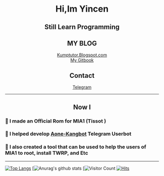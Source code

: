 <h1 align="center">Hi,Im Yincen </h1>
<h2 align="center">Still Learn Programming </h2>
<h2 align="center">MY BLOG</h2>
<p align="center">
<a href='https://Kumptutor.Blogspot.com'>Kumptutor.Blogspot.com</a></h3>
<br>
<a href='https://wiki.yinku.my.id'>My Gitbook</a></h3>
</p>
<h2 align="center">Contact</h2>
<p align="center">
<a href="https://t.me/yincen">Telegram</a>
</p>

------

<h2 align="center">Now I</h2>

### 🔗 I made an Official Rom for MIA1 (Tissot ) 

### 🔗 I helped develop [Aone-Kangbot](https://github.com/aone-id/aone-kangbot) Telegram Userbot

### 🔗 I also created a tool that can be used to help the users of MIA1 to root, install TWRP, and Etc

------
[![Top Langs](https://github-readme-stats.vercel.app/api/top-langs/?username=yincen17&&langs_count=10&layout=compact)](https://github.com/yincen17&/github-readme-stats)
[![Anurag's github stats](https://github-readme-stats.vercel.app/api?username=yincen17&theme=vue&show_icons=tr)
[![Visitor Count](https://profile-counter.glitch.me/{yincen17}/count.svg)
[![Hits](https://hits.seeyoufarm.com/api/count/incr/badge.svg?url=https%3A%2F%2Fgithub.com%2Fyincen17%2Fhit-counter&count_bg=%23B3589A&title_bg=%2342C4D9&icon=angellist.svg&icon_color=%23E7E7E7&title=hits&edge_flat=false)](https://hits.seeyoufarm.com)


